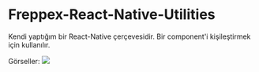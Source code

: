 # Freppex-React-Native-Utilities
Kendi yaptığım bir React-Native çerçevesidir. Bir component'i kişileştirmek için kullanılır.

Görseller:
<a href="https://hizliresim.com/dLLvqX"><img src="https://i.hizliresim.com/dLLvqX.png"></a>
